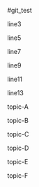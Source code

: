 #git_test

line3

line5

line7

line9

line11

line13

topic-A

topic-B

topic-C

topic-D

topic-E

topic-F
